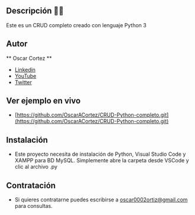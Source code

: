 ## Descripción 👨‍⚖️

Este es un CRUD completo creado con lenguaje Python 3

## Autor
** Oscar Cortez **


* [Linkedin](https://www.linkedin.com/in/oscar-cortez-6058401a/) 
* [YouTube](https://youtu.be/E9PlulBIU3U/)
* [Twitter](https://twitter.com/oscar0101?t=rJR55R2Ue-rAKAiJAeuOnQ&s=09/)

## Ver ejemplo en vivo

* [https://github.com/OscarACortez/CRUD-Python-completo.git](https://github.com/OscarACortez/CRUD-Python-completo.git)


## Instalación 
* Este proyecto necesita de instalación de Python, Visual Studio Code y XAMPP para BD MySQL. Simplemente abre la carpeta desde VSCode y clic al archivo .py

## Contratación 
* Si quieres contratarne puedes escribirse a oscar0002ortiz@gmail.com para consultas.
